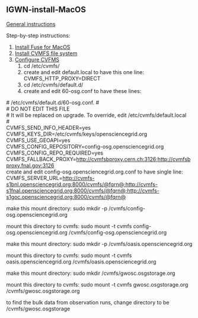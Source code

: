 ## IGWN-install-MacOS

[General instructions](https://computing.docs.ligo.org/conda/)

Step-by-step instructions:

1. [Install Fuse for MacOS](https://osxfuse.github.io/)
2. [Install CVMFS file system](https://ecsft.cern.ch/dist/cvmfs/cvmfs-2.3.5/cvmfs-2.3.5.pkg)
3. [Configure CVFMS](https://www.gw-openscience.org/cvmfs/)
   1. cd /etc/cvmfs/
   2. create and edit default.local to have this one line:  
   CVMFS_HTTP_PROXY=DIRECT
   3. cd /etc/cvmfs/default.d/
   4. create and edit 60-osg.conf to have these lines:  

 \# /etc/cvmfs/default.d/60-osg.conf. 
 \#  
 \# DO NOT EDIT THIS FILE  
 \# It will be replaced on upgrade. To override, edit /etc/cvmfs/default.local  
 \#  
 CVMFS_SEND_INFO_HEADER=yes  
 CVMFS_KEYS_DIR=/etc/cvmfs/keys/opensciencegrid.org  
 CVMFS_USE_GEOAPI=yes  
 CVMFS_CONFIG_REPOSITORY=config-osg.opensciencegrid.org   
 CVMFS_CONFIG_REPO_REQUIRED=yes  
 CVMFS_FALLBACK_PROXY=http://cvmfsbproxy.cern.ch:3126;http://cvmfsbproxy.fnal.gov:3126  
 create and edit config-osg.opensciencegrid.org.conf to have single line:  
 CVMFS_SERVER_URL=http://cvmfs-s1bnl.opensciencegrid.org:8000/cvmfs/@fqrn@;http://cvmfs-s1fnal.opensciencegrid.org:8000/cvmfs/@fqrn@;http://cvmfs-s1goc.opensciencegrid.org:8000/cvmfs/@fqrn@  

make this mount directory:
sudo mkdir -p /cvmfs/config-osg.opensciencegrid.org

mount this directory to cvmfs:
sudo mount -t cvmfs config-osg.opensciencegrid.org /cvmfs/config-osg.opensciencegrid.org

make this mount directory:
sudo mkdir -p /cvmfs/oasis.opensciencegrid.org

mount this directory to cvmfs:
sudo mount -t cvmfs oasis.opensciencegrid.org /cvmfs/oasis.opensciencegrid.org

make this mount directory:
sudo mkdir /cvmfs/gwosc.osgstorage.org

mount this directory to cvmfs:
sudo mount -t cvmfs gwosc.osgstorage.org /cvmfs/gwosc.osgstorage.org

to find the bulk data from observation runs, change directory to be /cvmfs/gwosc.osgstorage

